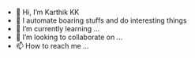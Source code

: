 - 👋 Hi, I’m Karthik KK
- 👀 I automate boaring stuffs and do interesting things 
- 🌱 I’m currently learning ...
- 💞️ I’m looking to collaborate on ...
- 📫 How to reach me ...

<!---
kartkiwi/kartkiwi is a ✨ special ✨ repository because its `README.md` (this file) appears on your GitHub profile.
You can click the Preview link to take a look at your changes.
--->
